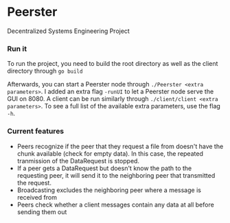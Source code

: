 # Peerster
Decentralized Systems Engineering Project

### Run it
To run the project, you need to build the root directory as well as the client directory through `go build`

Afterwards, you can start a Peerster node through `./Peerster <extra parameters>`. I added an extra flag `-runUI` to let a Peerster node serve the GUI on 8080. A client can be run similarly through `./client/client <extra parameters>`. To see a full list of the available extra parameters, use the flag `-h`.

### Current features
- Peers recognize if the peer that they request a file from doesn't have the chunk available (check for empty data). In this case, the repeated tranmission of the DataRequest is stopped.
- If a peer gets a DataRequest but doesn't know the path to the requesting peer, it will send it to the neighboring peer that transmitted the request.  
- Broadcasting excludes the neighboring peer where a message is received from
- Peers check whether a client messages contain any data at all before sending them out